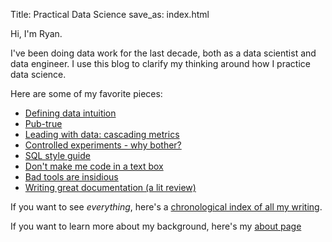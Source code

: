 Title: Practical Data Science
save_as: index.html

Hi, I'm Ryan.

I've been doing data work for the last decade,
both as a data scientist and data engineer.
I use this blog to clarify my thinking around how I practice data science.

Here are some of my favorite pieces:

* [Defining data intuition](/data_intuition.html)
* [Pub-true](/pub-true.html)
* [Leading with data: cascading metrics](/cascading_metrics.html)
* [Controlled experiments - why bother?](/why_experiment.html)
* [SQL style guide](/sql_style_guide.html)
* [Don't make me code in a text box](/coding_in_textboxes.html)
* [Bad tools are insidious](/bad-tools.html)
* [Writing great documentation (a lit review) ](lit-review.html)

If you want to see _everything_, here's a 
[chronological index of all my writing](/chrono.html).

If you want to learn more about my background,
here's my [about page](/pages/about.html)
